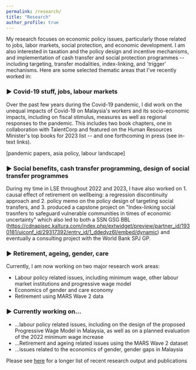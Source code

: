```yaml
---
permalink: /research/
title: "Research"
author_profile: true
---
```


My research focuses on economic policy issues, particularly those related to jobs, labor markets, social protection, and economic development. I am also interested in taxation and the policy design and incentive mechanisms, and implementation of cash transfer and social protection programmes -- including targeting, transfer modalities, index-linking, and 'trigger' mechanisms. Here are some selected thematic areas that I've recently worked in:

### ▶ Covid-19 stuff, jobs, labour markets 

Over the past few years during the Covid-19 pandemic, I did work on the unequal impacts of Covid-19 on Malaysia's workers and its socio-economic impacts, including on fiscal stimulus, measures as well as regional responses to the pandemic. This includes two book chapters, one in collaboration with TalentCorp and featured on the Human Resources Minister's top books for 2023 list -- and one forthcoming in press (see in-text links). 

[pandemic papers, asia policy, labour landscape]

### ▶ Social benefits, cash transfer programming, design of social transfer programmes

During my time in LSE throughout 2022 and 2023, I have also worked on 1. causal effect of retirement on wellbeing: a regression discontinuity approach and 2. policy memo on the policy design of targeting social transfers, and 3. produced a capstone project on "Index-linking social trasnfers to safeguard vulnerable communities in times of economic uncertainty" which also led to both a SSN GSG BBL (https://cdnapisec.kaltura.com/index.php/extwidget/preview/partner_id/1930181/uiconf_id/29317392/entry_id/1_ddedyz6l/embed/dynamic) and eventually a consulting project with the World Bank SPJ GP. 

### ▶ Retirement, ageing, gender, care

Currently, I am now working on two major research work areas:
* Labour policy related issues, including minimum wage, other labour market institutions and progressive wage model
* Economics of gender and care economy
* Retirement using MARS Wave 2 data

### ▶ Currently working on... 
* ...labour policy related issues, including on the design of the proposed Progressive Wage Model in Malaysia, as well as on a planned evaluation of the 2022 minimum wage increase
* ...Retirement and ageing related issues using the MARS Wave 2 dataset
* ...issues related to the economics of gender, gender gaps in Malaysia

Please see <a href="calvinchengkw.github.io/publications">here</a> for a longer list of recent research output and publications 